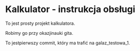 # Kalkulator - instrukcja obsługi

To jest prosty projekt kalkulatora.

Robimy go przy okazjinauki gita.

To jestpierwszy commit, który ma trafić na galaz_testowa_1.

